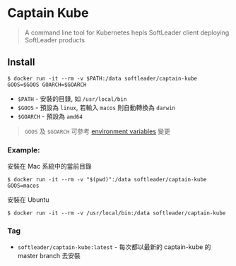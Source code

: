 # Captain Kube

> A command line tool for Kubernetes hepls SoftLeader client deploying SoftLeader products

## Install

```shell
$ docker run -it --rm -v $PATH:/data softleader/captain-kube GOOS=$GOOS GOARCH=$GOARCH
```

- `$PATH` - 安裝的目錄, 如 `/usr/local/bin`
- `$GOOS` - 預設為 `linux`, 若輸入 `macos` 則自動轉換為 `darwin`
- `$GOARCH` - 預設為 `amd64`

> `GOOS` 及 `$GOARCH` 可參考 [environment variables](https://golang.org/doc/install/source#environment) 變更

### Example: 

安裝在 Mac 系統中的當前目錄

```shell
$ docker run -it --rm -v "$(pwd)":/data softleader/captain-kube GOOS=macos
```

安裝在 Ubuntu

```shell
$ docker run -it --rm -v /usr/local/bin:/data softleader/captain-kube
```

### Tag

- `softleader/captain-kube:latest` - 每次都以最新的 captain-kube 的 master branch 去安裝
